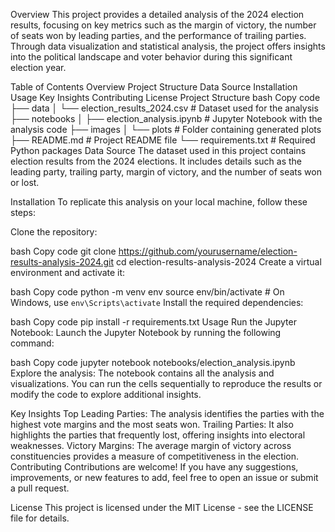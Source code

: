 Overview
This project provides a detailed analysis of the 2024 election results, focusing on key metrics such as the margin of victory, the number of seats won by leading parties, and the performance of trailing parties. Through data visualization and statistical analysis, the project offers insights into the political landscape and voter behavior during this significant election year.

Table of Contents
Overview
Project Structure
Data Source
Installation
Usage
Key Insights
Contributing
License
Project Structure
bash
Copy code
├── data
│   └── election_results_2024.csv  # Dataset used for the analysis
├── notebooks
│   ├── election_analysis.ipynb    # Jupyter Notebook with the analysis code
├── images
│   └── plots                      # Folder containing generated plots
├── README.md                      # Project README file
└── requirements.txt               # Required Python packages
Data Source
The dataset used in this project contains election results from the 2024 elections. It includes details such as the leading party, trailing party, margin of victory, and the number of seats won or lost.

Installation
To replicate this analysis on your local machine, follow these steps:

Clone the repository:

bash
Copy code
git clone https://github.com/yourusername/election-results-analysis-2024.git
cd election-results-analysis-2024
Create a virtual environment and activate it:

bash
Copy code
python -m venv env
source env/bin/activate  # On Windows, use `env\Scripts\activate`
Install the required dependencies:

bash
Copy code
pip install -r requirements.txt
Usage
Run the Jupyter Notebook:
Launch the Jupyter Notebook by running the following command:

bash
Copy code
jupyter notebook notebooks/election_analysis.ipynb
Explore the analysis:
The notebook contains all the analysis and visualizations. You can run the cells sequentially to reproduce the results or modify the code to explore additional insights.

Key Insights
Top Leading Parties: The analysis identifies the parties with the highest vote margins and the most seats won.
Trailing Parties: It also highlights the parties that frequently lost, offering insights into electoral weaknesses.
Victory Margins: The average margin of victory across constituencies provides a measure of competitiveness in the election.
Contributing
Contributions are welcome! If you have any suggestions, improvements, or new features to add, feel free to open an issue or submit a pull request.

License
This project is licensed under the MIT License - see the LICENSE file for details.